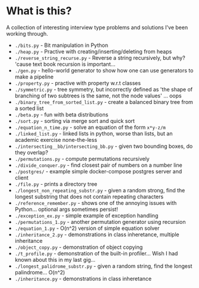 # What is this?

A collection of interesting interview type problems and solutions I've been working through.

* `./bits.py` - Bit manipulation in Python
* `./heap.py` - Practive with creating/inserting/deleting from heaps
* `./reverse_string_recurse.py` - Reverse a string recursively, but why? 'cause text book recursion is important...
* `./gen.py` - hello-world generator to show how one can use generators to make a pipeline
* `./property.py` - practive with property w.r.t classes
* `./symmetric.py` - tree symmetry, but incorrectly defined as 'the shape of branching of two subtrees is the same, not the node values' ... oops
* `./binary_tree_from_sorted_list.py` - create a balanced binary tree from a sorted list
* `./beta.py` - fun with beta distributions
* `./sort.py` - sorting via merge sort and quick sort
* `./equation_n_time.py` - solve an equation of the form `x*y-z/m`
* `./linked_list.py` - linked lists in python, worse than lists, but an academic exercise none-the-less
* `./intersecting__bb/intersecting_bb.py` - given two bounding boxes, do they overlap?
* `./permutations.py` - compute permutations recursively
* `./divide_conquer.py` - find closest pair of numbers on a number line
* `./postgres/` - example simple docker-compose postgres server and client
* `./file.py` - prints a directory tree
* `./longest_non_repeating_substr.py` - given a random strong, find the longest substring that does not contain repeating characters
* `./reference_remember.py` - shows one of the annoying issues with Python... optional args sometimes persist!
* `./exception_ex.py` - simple example of exception handling
* `./permutations_1.py` - another permutation generator using recursion
* `./equation_1.py` - O(n^2) version of simple equation solver
* `./inheritance_2.py` - demonstrations in class inheretance, multiple inheritance
* `./object_copy.py` - demonstration of object copying
* `./t_profile.py` - demonstration of the built-in profiler... Wish I had known about this in my last gig...
* `./longest_palidrome_substr.py` - given a random string, find the longest palindrome... O(n^2)
* `./inheritance.py` - demonstrations in class inheretance
